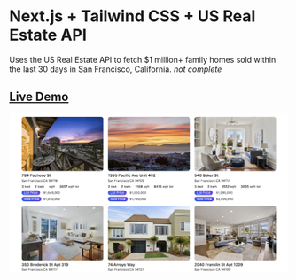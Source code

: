 # Next.js + Tailwind CSS + US Real Estate API

Uses the US Real Estate API to fetch $1 million+ family homes sold within the last 30 days in San Francisco, California. 
_not complete_

## [Live Demo](https://homez-psi.vercel.app/)

![homez-screenshot](https://raw.githubusercontent.com/soyarnold/homez/main/homez-preview.png)
